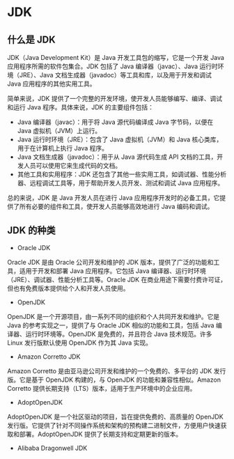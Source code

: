 # JDK

## 什么是 JDK

JDK（Java Development Kit）是 Java 开发工具包的缩写，它是一个开发 Java 应用程序所需的软件包集合。JDK 包括了 Java 编译器（javac）、Java 运行时环境（JRE）、Java 文档生成器（javadoc）等工具和库，以及用于开发和调试 Java 应用程序的其他实用工具。

简单来说，JDK 提供了一个完整的开发环境，使开发人员能够编写、编译、调试和运行 Java 程序。具体来说，JDK 的主要组件包括：

- Java 编译器（javac）：用于将 Java 源代码编译成 Java 字节码，以便在 Java 虚拟机（JVM）上运行。
- Java 运行时环境（JRE）：包含了 Java 虚拟机（JVM）和 Java 核心类库，用于在计算机上执行 Java 程序。
- Java 文档生成器（javadoc）：用于从 Java 源代码生成 API 文档的工具，开发人员可以使用它来生成代码的文档。
- 其他工具和实用程序：JDK 还包含了其他一些实用工具，如调试器、性能分析器、远程调试工具等，用于帮助开发人员开发、测试和调试 Java 应用程序。

总的来说，JDK 是 Java 开发人员在进行 Java 应用程序开发时的必备工具，它提供了所有必要的组件和工具，使开发人员能够高效地进行 Java 编码和调试。

## JDK 的种类

- Oracle JDK

Oracle JDK 是由 Oracle 公司开发和维护的 JDK 版本，提供了广泛的功能和工具，适用于开发和部署 Java 应用程序。它包括 Java 编译器、运行时环境（JRE）、调试器、性能分析工具等。Oracle JDK 在商业用途下需要付费许可证，但也有免费版本提供给个人和开发人员使用。

- OpenJDK

OpenJDK 是一个开源项目，由一系列不同的组织和个人共同开发和维护。它是 Java 的参考实现之一，提供了与 Oracle JDK 相似的功能和工具，包括 Java 编译器、运行时环境等。OpenJDK 是免费的，并且符合 Java 技术规范。许多 Linux 发行版默认使用 OpenJDK 作为其 Java 实现。

- Amazon Corretto JDK

Amazon Corretto 是由亚马逊公司开发和维护的一个免费的、多平台的 JDK 发行版。它是基于 OpenJDK 构建的，与 OpenJDK 的功能和兼容性相似。Amazon Corretto 提供长期支持（LTS）版本，适用于生产环境中的企业应用。

- AdoptOpenJDK

AdoptOpenJDK 是一个社区驱动的项目，旨在提供免费的、高质量的 OpenJDK 发行版。它提供了针对不同操作系统和架构的预构建二进制文件，方便用户快速获取和部署。AdoptOpenJDK 提供了长期支持和定期更新的版本。

- Alibaba Dragonwell JDK
